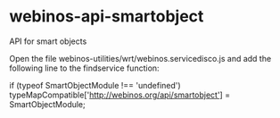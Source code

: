 webinos-api-smartobject
=======================

API for smart objects

Open the file webinos-utilities/wrt/webinos.servicedisco.js and add the following line to the findservice function:

if (typeof SmartObjectModule !== 'undefined') typeMapCompatible['http://webinos.org/api/smartobject'] = SmartObjectModule;
